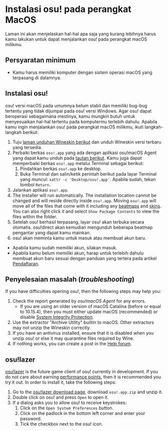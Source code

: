 # Instalasi osu! pada perangkat MacOS

Laman ini akan menjelaskan hal-hal apa saja yang kurang lebihnya harus kamu lakukan untuk dapat menjalankan osu! pada perangkat macOS milikmu.

## Persyaratan minimum

- Kamu harus memiliki komputer dengan sistem operasi macOS yang terpasang di dalamnya.

## Instalasi osu!

osu! versi macOS pada umumnya belum stabil dan memiliki bug-bug tertentu yang tidak dijumpai pada osu! versi Windows. Agar osu! dapat beroperasi sebagaimana mestinya, kamu mungkin butuh untuk menyesuaikan hal-hal tertentu pada komputermu terlebih dahulu. Apabila kamu ingin menjalankan osu! pada perangkat macOS milikmu, ikuti langkah-langkah berikut:

1. Tuju [laman unduhan Wineskin berikut](https://osu.ppy.sh/community/forums/topics/1106057) dan unduh Wineskin versi terbaru yang tersedia.
2. Perbaiki berkas `osu!.app` yang ada dengan aplikasi osu!macOS Agent yang dapat kamu unduh pada [tautan berikut](https://osu.ppy.sh/community/forums/topics/1036678). Kamu juga dapat memperbaiki berkas `osu!.app` melalui Terminal sebagai berikut:
   1. Pindahkan berkas `osu!.app` ke desktop.
   2. Buka Terminal dan salin/ketik perintah berikut pada layar Terminal yang muncul: `xattr -c 'Desktop/osu!.app'`. Apabila sudah, tekan tombol `Return`.  
3. Jalankan aplikasi `osu!.app`.
4. The installer will run automatically. The installation location cannot be changed and will reside directly inside `osu!.app`. Moving `osu!.app` will move all of the files that come with it including any [beatmaps](/wiki/Beatmap) and [skins](/wiki/Skin). You can also right click it and select `Show Package Contents` to view the files within the folder.
4. Setelah osu! berhasil terpasang, layar osu! akan terbuka secara otomatis. osu!direct akan kemudian mengunduh beberapa beatmap pengantar yang dapat kamu mainkan.
6.  osu! akan meminta kamu untuk masuk atau membuat akun baru. 
   - Apabila kamu sudah memiliki akun, silakan masuk.
   - Apabila kamu belum memiliki akun, harap untuk terlebih dahulu membuat akun baru sesuai dengan panduan yang tertera pada artikel [Pendaftaran](/wiki/Registration).

## Penyelesaian masalah (*troubleshooting*)

If you have difficulties opening osu!, then the following steps may help you:

1. Check the report generated by *osu!macOS Agent* for any errors.
   - If you are using an older version of macOS Catalina (before or equal to 10.15.4), then you must either update macOS (recommended) or disable [System Integrity Protection](https://developer.apple.com/documentation/security/disabling_and_enabling_system_integrity_protection).
2. Use the extractor "Archive Utility" builtin to macOS. Other extractors may not unzip the Wineskin correctly.
3. If you have an antivirus installed, ensure that it is disabled when you unzip osu! or else it may quarantine files required by Wine.
4. If nothing works, you can create a post in the [Help forum](https://osu.ppy.sh/community/forums/5).

## osu!lazer

[osu!lazer](https://github.com/ppy/osu) is the future game client of osu! currently in development. If you do not care about earning [performance points](/wiki/Performance_points), then it is recommended you try it out. In order to install it, take the following steps:

1. Go to the [osu!lazer download page](https://github.com/ppy/osu/releases/latest), download `osu!.app.zip` and unzip it.
2. Double click on osu! and press `Open` to open it.
3. If a dialog asks you to allow osu! to receive keystrokes:
   1. Click on the `Open System Preferences` button.
   2. Click on the padlock in the bottom left corner and enter your password.
   3. Tick the checkbox next to the osu! icon.